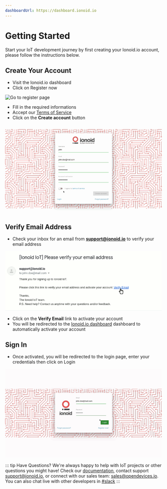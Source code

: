 ```yaml
---
dashboardUrl: https://dashboard.ionoid.io
---
```


# Getting Started

Start your IoT development journey by first creating your Ionoid.io account,
please follow the instructions below.

## Create Your Account

- Visit the <a :href="$frontmatter.dashboardUrl" target="_blank">Ionoid.io dashboard</a>
- Click on <a :href="$frontmatter.dashboardUrl+'/register'" target="_blank">Register now</a>

![Go to register page](/steps/create-account/go_to_register_page.gif)

- Fill in the required informations
- Accept our [Terms of Service](https://ionoid.io/terms/)
- Click on the **Create account** button

![Fill out personal informations](/steps/create-account/enter_register_informations.gif)

## Verify Email Address

- Check your inbox for an email from **support@ionoid.io** to verify your email
address

![Verify email address](/steps/create-account/verify_your_email_message.gif)

- Click on the **Verify Email** link to activate your account
- You will be redirected to the [Ionoid.io dashboard](https://dashboard.ionoid.io)
dashboard to automatically activate your account

## Sign In
- Once activated, you will be redirected to the login page, enter your
  credentials then click on <a :href="$frontmatter.dashboardUrl+'/login'" target="_blank">Login</a>

![Login to account](/steps/create-account/login.gif)

::: tip Have Questions?
We're always happy to help with IoT projects or other questions you might have!
Check our [documentation](https://docs.ionoid.io/#/), contact
support <support@ionoid.io>, or connect with our sales team: sales@opendevices.io.
You can also chat live with other developers in  [#slack](https://ionoidcommunity.slack.com/join/shared_invite/enQtODAzODgwOTIyMDY4LWExNWVmMDJhMDE2YWYyMjE3N2FlOGNlZjM4NDlmYmM5MmNhYWY1ZTZmOWMwYTYxYTMxNTQzODYzYmRmODMzOWI)
:::
